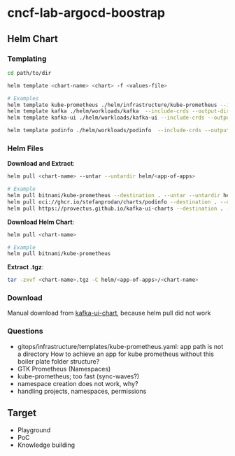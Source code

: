 # cncf-lab-argocd-boostrap

## Helm Chart

### Templating

```bash
cd path/to/dir

helm template <chart-name> <chart> -f <values-file>

# Examples
helm template kube-prometheus ./helm/infrastructure/kube-prometheus --include-crds --output-dir ./templates
helm template kafka ./helm/workloads/kafka  --include-crds --output-dir ./templates
helm template kafka-ui ./helm/workloads/kafka-ui --include-crds --output-dir ./templates

helm template podinfo ./helm/workloads/podinfo  --include-crds --output-dir ./templates
```

### Helm Files

**Download and Extract**:

```bash
helm pull <chart-name> --untar --untardir helm/<app-of-apps>

# Example
helm pull bitnami/kube-prometheus --destination . --untar --untardir helm/infrastructure
helm pull oci://ghcr.io/stefanprodan/charts/podinfo --destination . --untar --untardir helm/workloads
helm pull https://provectus.github.io/kafka-ui-charts --destination . --untar --untardir helm/workloads
```

**Download Helm Chart**:

```bash
helm pull <chart-name>

# Example
helm pull bitnami/kube-prometheus
```

**Extract .tgz**:

```bash
tar -zxvf <chart-name>.tgz -C helm/<app-of-apps>/<chart-name>
```

### Download

Manual download from [kafka-ui-chart](https://github.com/provectus/kafka-ui-charts), because helm pull did not work

### Questions

- gitops/infrastructure/templates/kube-prometheus.yaml: app path is not a directory
How to achieve an app for kube prometheus without this boiler plate folder structure?
- GTK Prometheus (Namespaces)
- kube-prometheus; too fast (sync-waves?)
- namespace creation does not work, why?
- handling projects, namespaces, permissions

## Target

- Playground
- PoC
- Knowledge building